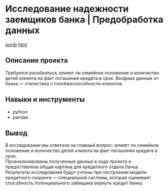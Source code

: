 # Исследование надежности заемщиков банка | Предобработка данных  
[ipynb](https://github.com/moseevaevgeniya/-yandex_praktikum/blob/main/2.Предобработка%20данных/credit_scoring_project.ipynb) [html](https://github.com/moseevaevgeniya/-yandex_praktikum/blob/main/2.Предобработка%20данных/credit_scoring_project.html)
## Описание проекта   
Требуется разобраться, влияет ли семейное положение и количество детей клиента на факт погашения кредита в срок. Входные данные от банка — статистика о платёжеспособности клиентов.  
## Навыки и инструменты  
- python  
- pandas  
## Вывод  
В исследовании мы ответили на главный вопрос: влияет ли семейное положение и количество детей клиента на факт погашения кредита в срок.  
Проанализированы полученные данные в ходе проекта и предоставлена общая картина для кредитного отдела банка.  
Результаты исследования будут учтены при построении модели кредитного скоринга — специальной системы, которая оценивает способность потенциального заёмщика вернуть кредит банку.  

